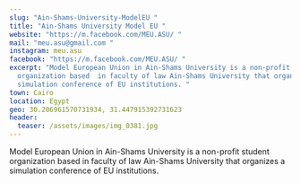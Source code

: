 ```yaml
---
slug: "Ain-Shams-University-ModelEU "
title: "Ain-Shams University Model EU "
website: "https://m.facebook.com/MEU.ASU/ "
mail: "meu.asu@gmail.com "
instagram: meu.asu
facebook: "https://m.facebook.com/MEU.ASU/ "
excerpt: "Model European Union in Ain-Shams University is a non-profit student
  organization based  in faculty of law Ain-Shams University that organizes a
  simulation conference of EU institutions. "
town: Cairo
location: Egypt
geo: 30.206961570731934, 31.447915392731623
header:
  teaser: /assets/images/img_0381.jpg
---
```

Model European Union in Ain-Shams University is a non-profit student organization based  in faculty of law Ain-Shams University that organizes a simulation conference of EU institutions.